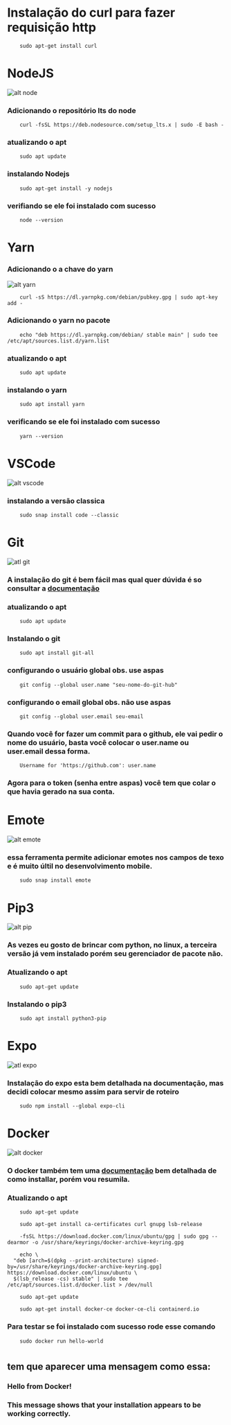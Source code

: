 # Instalação do curl para fazer requisição http
```console
    sudo apt-get install curl
```

# NodeJS
![alt node](./assets/node.png)

### Adicionando o repositório lts do node

```console
    curl -fsSL https://deb.nodesource.com/setup_lts.x | sudo -E bash -
```
### atualizando o apt
```console
    sudo apt update
```

### instalando Nodejs

```console
    sudo apt-get install -y nodejs
```

### verifiando se ele foi instalado com sucesso

```console
    node --version
```


# Yarn

### Adicionando o a chave do yarn
![alt yarn](./assets/yarn.png)
```console
    curl -sS https://dl.yarnpkg.com/debian/pubkey.gpg | sudo apt-key add -
```
### Adicionando o yarn no pacote

```console
    echo "deb https://dl.yarnpkg.com/debian/ stable main" | sudo tee /etc/apt/sources.list.d/yarn.list
```
### atualizando o apt
```console
    sudo apt update
```

### instalando o yarn
```console
    sudo apt install yarn
```
### verificando se ele foi instalado com sucesso

```console
    yarn --version
```

# VSCode
![alt vscode](./assets/vscode.webp)

### instalando a versão classica

```console
    sudo snap install code --classic
```

# Git
![atl git](./assets/git.png)
### A instalação do git é bem fácil mas qual quer dúvida é so consultar a [documentação](https://git-scm.com/book/en/v2/Getting-Started-Installing-Git)

### atualizando o apt
```console
    sudo apt update
```
### Instalando o git
```console
    sudo apt install git-all
```
### configurando o usuário global obs. use aspas
```console
    git config --global user.name "seu-nome-do-git-hub"
```
### configurando o email global obs. não use aspas
```console
    git config --global user.email seu-email
```
### Quando você for fazer um commit para o github, ele vai pedir o nome do usuário, basta você colocar o user.name ou user.email dessa forma.

```console
    Username for 'https://github.com': user.name
```

### Agora para o token (senha entre aspas) você tem que colar o que havia gerado na sua conta.
# Emote
![alt emote](./assets/emote.webp)
### essa ferramenta permite adicionar emotes nos campos de texo e é muito últil no desenvolvimento mobile.

```console
    sudo snap install emote
```

# Pip3
![alt pip](./assets/pip3.png)
### As vezes eu gosto de brincar com python, no linux, a terceira versão já vem instalado porém seu gerenciador de pacote não.

### Atualizando o apt
```console
    sudo apt-get update
```

### Instalando o pip3
```console
    sudo apt install python3-pip
```

# Expo
![atl expo](./assets/expo.png)
### Instalação do expo esta bem detalhada na documentação, mas decidi colocar mesmo assim para servir de roteiro

```console
    sudo npm install --global expo-cli
```

# Docker
![alt docker](./assets/docker.png)
### O docker também tem uma [documentação](https://docs.docker.com/engine/install/ubuntu/) bem detalhada de como installar, porém vou resumila.

### Atualizando o apt
```console
    sudo apt-get update
```

```console
    sudo apt-get install ca-certificates curl gnupg lsb-release
```

```console
    -fsSL https://download.docker.com/linux/ubuntu/gpg | sudo gpg --dearmor -o /usr/share/keyrings/docker-archive-keyring.gpg
```

```console
    echo \
  "deb [arch=$(dpkg --print-architecture) signed-by=/usr/share/keyrings/docker-archive-keyring.gpg] https://download.docker.com/linux/ubuntu \
  $(lsb_release -cs) stable" | sudo tee /etc/apt/sources.list.d/docker.list > /dev/null
```

```console
    sudo apt-get update
```
```console
    sudo apt-get install docker-ce docker-ce-cli containerd.io
```

### Para testar se foi instalado com sucesso rode esse comando

```console
    sudo docker run hello-world
```
# 
## tem que aparecer uma mensagem como essa:

###    Hello from Docker!
###  This message shows that your installation appears to be working correctly.


